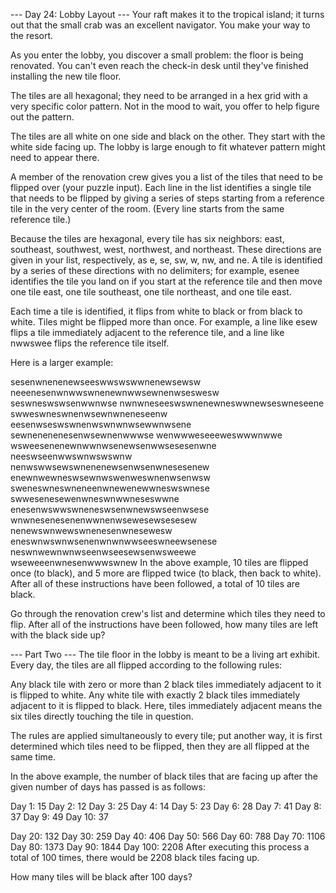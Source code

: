 --- Day 24: Lobby Layout --- Your raft makes it to the tropical island; it turns out that the small crab was an
excellent navigator. You make your way to the resort.

As you enter the lobby, you discover a small problem: the floor is being renovated. You can't even reach the check-in
desk until they've finished installing the new tile floor.

The tiles are all hexagonal; they need to be arranged in a hex grid with a very specific color pattern. Not in the mood
to wait, you offer to help figure out the pattern.

The tiles are all white on one side and black on the other. They start with the white side facing up. The lobby is large
enough to fit whatever pattern might need to appear there.

A member of the renovation crew gives you a list of the tiles that need to be flipped over (your puzzle input). Each
line in the list identifies a single tile that needs to be flipped by giving a series of steps starting from a reference
tile in the very center of the room. (Every line starts from the same reference tile.)

Because the tiles are hexagonal, every tile has six neighbors: east, southeast, southwest, west, northwest, and
northeast. These directions are given in your list, respectively, as e, se, sw, w, nw, and ne. A tile is identified by a
series of these directions with no delimiters; for example, esenee identifies the tile you land on if you start at the
reference tile and then move one tile east, one tile southeast, one tile northeast, and one tile east.

Each time a tile is identified, it flips from white to black or from black to white. Tiles might be flipped more than
once. For example, a line like esew flips a tile immediately adjacent to the reference tile, and a line like nwwswee
flips the reference tile itself.

Here is a larger example:

sesenwnenenewseeswwswswwnenewsewsw neeenesenwnwwswnenewnwwsewnenwseswesw seswneswswsenwwnwse
nwnwneseeswswnenewneswwnewseswneseene swweswneswnenwsewnwneneseenw eesenwseswswnenwswnwnwsewwnwsene
sewnenenenesenwsewnenwwwse wenwwweseeeweswwwnwwe wsweesenenewnwwnwsenewsenwwsesesenwne neeswseenwwswnwswswnw
nenwswwsewswnenenewsenwsenwnesesenew enewnwewneswsewnwswenweswnenwsenwsw sweneswneswneneenwnewenewwneswswnese
swwesenesewenwneswnwwneseswwne enesenwswwswneneswsenwnewswseenwsese wnwnesenesenenwwnenwsewesewsesesew
nenewswnwewswnenesenwnesewesw eneswnwswnwsenenwnwnwwseeswneewsenese neswnwewnwnwseenwseesewsenwsweewe
wseweeenwnesenwwwswnew In the above example, 10 tiles are flipped once (to black), and 5 more are flipped twice (to
black, then back to white). After all of these instructions have been followed, a total of 10 tiles are black.

Go through the renovation crew's list and determine which tiles they need to flip. After all of the instructions have
been followed, how many tiles are left with the black side up?

--- Part Two --- The tile floor in the lobby is meant to be a living art exhibit. Every day, the tiles are all flipped
according to the following rules:

Any black tile with zero or more than 2 black tiles immediately adjacent to it is flipped to white. Any white tile with
exactly 2 black tiles immediately adjacent to it is flipped to black. Here, tiles immediately adjacent means the six
tiles directly touching the tile in question.

The rules are applied simultaneously to every tile; put another way, it is first determined which tiles need to be
flipped, then they are all flipped at the same time.

In the above example, the number of black tiles that are facing up after the given number of days has passed is as
follows:

Day 1: 15 Day 2: 12 Day 3: 25 Day 4: 14 Day 5: 23 Day 6: 28 Day 7: 41 Day 8: 37 Day 9: 49 Day 10: 37

Day 20: 132 Day 30: 259 Day 40: 406 Day 50: 566 Day 60: 788 Day 70: 1106 Day 80: 1373 Day 90: 1844 Day 100: 2208 After
executing this process a total of 100 times, there would be 2208 black tiles facing up.

How many tiles will be black after 100 days?